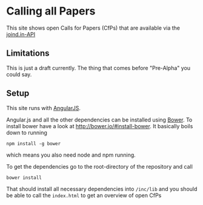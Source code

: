 # Calling all Papers

This site shows open Calls for Papers (CfPs) that are available via the [joind.in-API](http://api.joind.in)

## Limitations

This is just a draft currently. The thing that comes before "Pre-Alpha" you could say. 

## Setup

This site runs with [AngularJS](https://angularjs.org/).

Angular.js and all the other dependencies can be installed using [Bower](http://bower.io/). To
install bower have a look at http://bower.io/#install-bower. It basically boils down to running

    npm install -g bower

which means you also need node and npm running.

To get the dependencies go to the root-directory of the repository and call

    bower install

That should install all necessary dependencies into ```/inc/lib``` and you should be able to
call the ```index.html``` to get an overview of open CfPs


